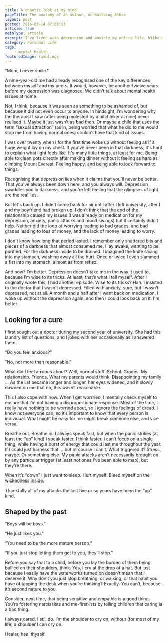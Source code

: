 ```yaml
---
title: A chaotic look at my mind
pageTitle: The anatomy of an author, or Building Ethos
layout: post
posted: 2016-03-14 07:05:13
article: true
metaType: article
excerpt: I've lived with depression and anxiety my entire life. Without trying to sort out the chaos or polish away the rawness, this is an honest account of it.
category: Personal Life
tags:
    - mental health
featuredImage: ramblings
---
```


“Mom, I never smile.”

A nine-year-old me had already recognised one of the key differences between myself and my peers. It would, however, be another twelve years before my depression was diagnosed. We didn’t talk about mental health issues at home.

Not, I think, because it was seen as something to be ashamed of, but because it did not even occur to anyone. In hindsight, I’m wondering why the therapist I saw (after being molested by a hitchhiker at nine) never realised it. Maybe it just wasn’t as bad then. Or maybe a child that uses the term “sexual attraction” (as in, being worried that what he did to me would stop me from having normal ones) couldn’t have that kind of issues.

I was over twenty when I for the first time woke up without feeling as if a huge weight lay on my chest. If you've never been in that darkness, it's hard to explain what light feels like. It's many little things, at least for me. Being able to clean pots directly after making dinner without it feeling as hard as climbing Mount Everest. Feeling happy, and being able to look forward to things.

Recognising that depression lies when it claims that you'll never be better. That you've always been down here, and you always will. Depression swaddles you in darkness, and you're left feeling that the glimpses of light are the real lies.

But let's back up. I didn't come back for air until after I left university, after I and my boyfriend had broken up. I don’t think that the end of the relationship caused my issues (I was already on medication for my depression, anxiety, panic attacks and mood swings) but it certainly didn’t help. Neither did the loop of worrying leading to bad grades, and bad grades leading to loss of money, and the lack of money leading to worry.

I don't know how long that period lasted. I remember only shattered bits and pieces of a darkness that almost consumed me. I lay awake, wanting to be purified. For the darkness inside to be drained. I imagined the knife slicing into my stomach, washing away all the hurt. Once or twice I even slammed a fist into my stomach, almost as from reflex.

And now? I’m better. Depression doesn’t take me in the way it used to, because I’m wise to its tricks. At least, that’s what I tell myself. After I originally wrote this, I had another episode. Wise to its tricks? Hah. I insisted to the doctor that I wasn't depressed. Filled with anxiety, sure, but I wasn't depressed, not at all. A month and a half after I went back on medication, I woke up without the depression again, and then I could look back on it. I'm better.

## Looking for a cure

I first sought out a doctor during my second year of university. She had this laundry list of questions, and I joked with her occasionally as I answered them.

“Do you feel anxious?”

“No, not more than reasonable.”

What did I feel anxious about? Well, normal stuff. School. Grades. My relationship. Friends. What my parents would think. Disappointing my family … As the list became longer and longer, her eyes widened, and it slowly dawned on me that no, this wasn’t reasonable.

This I also cope with now. When I get worrried, I mentally check myself to ensure that I’m not having a disproportionate response. Most of the time, I really have nothing to be worried about, so I ignore the feelings of dread. I know not everyone can, so it’s important to know that every person is individual. What might be easy for me might break someone else, and vice versa.

Breathe out. Breathe in. I always speak fast, but when the panic strikes (at least the “up” kind) I speak faster. I think faster. I can’t focus on a single thing, while having a burst of energy that could last me throughout the year. If I could just harness that … but of course I can’t. What triggered it? Stress, maybe. Or something else. My panic attacks aren’t necessarily brought on by any particular trigger (at least not ones I’ve been able to map), but they’re there.

When it’s “down” I just want to sleep. Hurt myself. Bleed myself on the wickedness inside.

Thankfully all of my attacks the last five or so years have been the “up” kind.

## Shaped by the past

“Boys will be boys.”

“He just likes you.”

“You need to be the more mature person.”

“If you just stop letting them get to you, they’ll stop.”

Before you say that to a child, before you lay the burden of them being bullied on their shoulders, think. Yes, I cry at the drop of a hat. But just because I easily have the waterworks turned on doesn’t mean that I deserve it. Why don’t you just stop breathing, or walking, or that habit you have of tapping the desk when you’re thinking? Exactly. You can’t, because it’s second nature to you.

Consider, next time, that being sensitive and empathic is a good thing. You’re fostering narcissists and me-first-ists by telling children that caring is a bad thing.

I always cared. I still do. I’m the shoulder to cry on, without (for most of my life) a shoulder I can cry on.

Healer, heal thyself.
